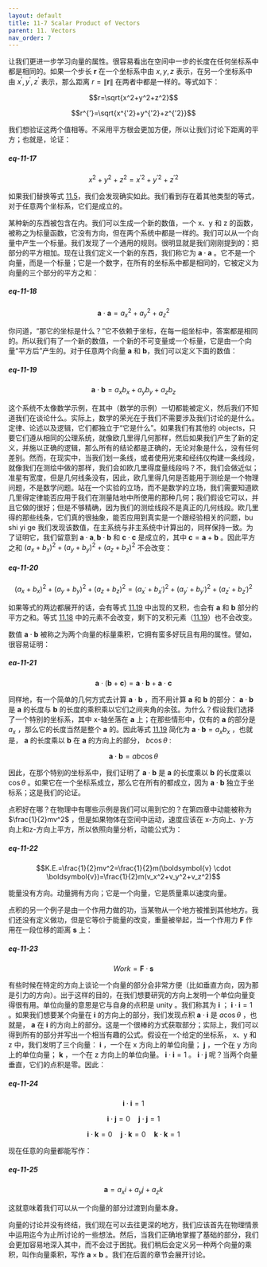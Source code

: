 ```yaml
---
layout: default
title: 11-7 Scalar Product of Vectors
parent: 11. Vectors
nav_order: 7
---
```

让我们更进一步学习向量的属性。很容易看出在空间中一步的长度在任何坐标系中都是相同的。如果一个步长 $\boldsymbol{r}$ 在一个坐标系中由 $x, y, z$ 表示，在另一个坐标系中由 $x^{'}, y^{'}, z^{'}$ 表示，那么距离 $r=\|\boldsymbol{r}\|$ 在两者中都是一样的。等式如下：

$$r=\sqrt{x^2+y^2+z^2}$$

$$r^{'}=\sqrt{x^{'2}+y^{'2}+z^{'2}}$$

我们想验证这两个值相等。不采用平方根会更加方便，所以让我们讨论下距离的平方；也就是，论证：

##### eq-11-17

$$x^2+y^2+z^2=x^{'2}+y^{'2}+z^{'2}$$

如果我们替换等式 [11.5](/notes-of-feynman-lectures-on-physics/volume-1/11-vectors/11-3-rotations.html#eq-11-5)，我们会发现确实如此。我们看到存在着其他类型的等式，对于任意两个坐标系，它们是成立的。

某种新的东西被包含在内。我们可以生成一个新的数值，一个 x、y 和 z 的函数，被称之为标量函数，它没有方向，但在两个系统中都是一样的。我们可以从一个向量中产生一个标量。我们发现了一个通用的规则。很明显就是我们刚刚提到的：把部分的平方相加。现在让我们定义一个新的东西，我们称它为 $\boldsymbol{a} \cdot \boldsymbol{a}$ 。它不是一个向量，而是一个标量；它是一个数字，在所有的坐标系中都是相同的，它被定义为向量的三个部分的平方之和：

##### eq-11-18

$$\boldsymbol{a} \cdot \boldsymbol{a}=a_x^2+a_y^2+a_z^2$$

你问道，“那它的坐标是什么？”它不依赖于坐标，在每一组坐标中，答案都是相同的。所以我们有了一个新的数值，一个新的不可变量或一个标量，它是由一个向量“平方后”产生的。对于任意两个向量 $\boldsymbol{a}$ 和 $\boldsymbol{b}$，我们可以定义下面的数值：

##### eq-11-19

$$\boldsymbol{a} \cdot \boldsymbol{b}=a_xb_x+a_yb_y+a_zb_z$$

这个系统不太像数学示例，在其中（数学的示例）一切都能被定义，然后我们不知道我们在谈论什么。实际上，数学的荣光在于我们不需要涉及我们讨论的是什么。定律、论述以及逻辑，它们都独立于“它是什么”。如果我们有其他的 objects，只要它们遵从相同的公理系统，就像欧几里得几何那样，然后如果我们产生了新的定义，并施以正确的逻辑，那么所有的结论都是正确的，无论对象是什么，没有任何差别。然而，在现实中，当我们划一条线，或者使用光束和经纬仪构建一条线段，就像我们在测绘中做的那样，我们会如欧几里得度量线段吗？不，我们会做近似；准星有宽度，但是几何线条没有，因此，欧几里得几何是否能用于测绘是一个物理问题，不是数学问题。站在一个实验的立场，而不是数学的立场，我们需要知道欧几里得定律能否应用于我们在测量陆地中所使用的那种几何；我们假设它可以，并且它做的很好；但是不够精确，因为我们的测绘线段不是真正的几何线段。欧几里得的那些线条，它们真的很抽象，能否应用到真实是一个跟经验相关的问题，bu shi yi ge
我们发现该数值，在主系统与非主系统中计算出的，同样保持一致。为了证明它，我们留意到 $\boldsymbol{a} \cdot \boldsymbol{a}, \boldsymbol{b} \cdot \boldsymbol{b}$ 和 $\boldsymbol{c} \cdot \boldsymbol{c}$ 是成立的，其中 $\boldsymbol{c}=\boldsymbol{a}+\boldsymbol{b}$ 。因此平方之和 $(a_x+b_x)^2+(a_y+b_y)^2+(a_z+b_z)^2$ 不会改变：

##### eq-11-20

$$(a_x+b_x)^2+(a_y+b_y)^2+(a_z+b_z)^2=(a_{x^{'}}+b_{x^{'}})^2+(a_{y^{'}}+b_{y^{'}})^2+(a_{z^{'}}+b_{z^{'}})^2$$

如果等式的两边都展开的话，会有等式 [11.19](/notes-of-feynman-lectures-on-physics/volume-1/11-vectors/11-7-scalar-product-of-vectors.html#eq-11-19) 中出现的叉积，也会有 $\boldsymbol{a}$ 和 $\boldsymbol{b}$ 部分的平方之和。等式 [11.18](/notes-of-feynman-lectures-on-physics/volume-1/11-vectors/11-7-scalar-product-of-vectors.html#eq-11-18) 中的元素不会改变，剩下的叉积元素（[11.19](/notes-of-feynman-lectures-on-physics/volume-1/11-vectors/11-7-scalar-product-of-vectors.html#eq-11-19)）也不会改变。

数值 $\boldsymbol{a} \cdot \boldsymbol{b}$ 被称之为两个向量的标量乘积，它拥有蛮多好玩且有用的属性。譬如，很容易证明：

##### ea-11-21

$$\boldsymbol{a} \cdot (\boldsymbol{b}+\boldsymbol{c})=\boldsymbol{a} \cdot \boldsymbol{b}+\boldsymbol{a} \cdot \boldsymbol{c}$$

同样地，有一个简单的几何方式去计算 $\boldsymbol{a} \cdot \boldsymbol{b}$ ，而不用计算 $\boldsymbol{a}$ 和 $\boldsymbol{b}$ 的部分： $\boldsymbol{a} \cdot \boldsymbol{b}$ 是 $\boldsymbol{a}$ 的长度与 $\boldsymbol{b}$ 的长度的乘积乘以它们之间夹角的余弦。为什么？假设我们选择了一个特别的坐标系，其中 x-轴坐落在 $\boldsymbol{a}$ 上；在那些情形中，仅有的 $\boldsymbol{a}$ 的部分是 $a_x$ ，那么它的长度当然是整个 $\boldsymbol{a}$ 的。因此等式 [11.19](/notes-of-feynman-lectures-on-physics/volume-1/11-vectors/11-7-scalar-product-of-vectors.html#eq-11-19) 简化为 $\boldsymbol{a} \cdot \boldsymbol{b}=a_xb_x$ ，也就是， $\boldsymbol{a}$ 的长度乘以 $\boldsymbol{b}$ 在 $\boldsymbol{a}$ 的方向上的部分， $b\cos{\theta}$ :

$$\boldsymbol{a} \cdot \boldsymbol{b}=ab\cos{\theta}$$

因此，在那个特别的坐标系中，我们证明了 $\boldsymbol{a} \cdot \boldsymbol{b}$ 是 $\boldsymbol{a}$ 的长度乘以 $\boldsymbol{b}$ 的长度乘以 $\cos{\theta}$ 。如果它在一个坐标系成立，那么它在所有的都成立，因为 $\boldsymbol{a} \cdot \boldsymbol{b}$ 独立于坐标系；这是我们的论证。

点积好在哪？在物理中有哪些示例是我们可以用到它的？在第四章中动能被称为 $\frac{1}{2}mv^2$ ，但是如果物体在空间中运动，速度应该在 x-方向上、y-方向上和z-方向上平方，所以依照向量分析，动能公式为：

##### eq-11-22

$$K.E.=\frac{1}{2}mv^2=\frac{1}{2}m(\boldsymbol{v} \cdot \boldsymbol{v})=\frac{1}{2}m(v_x^2+v_y^2+v_z^2)$$

能量没有方向。动量拥有方向；它是一个向量，它是质量乘以速度向量。

点积的另一个例子是由一个作用力做的功，当某物从一个地方被推到其他地方。我们还没有定义做功，但是它等价于能量的改变，重量被举起，当一个作用力 $\boldsymbol{F}$ 作用在一段位移的距离 $\boldsymbol{s}$ 上：

##### eq-11-23

$$Work=\boldsymbol{F} \cdot \boldsymbol{s}$$

有些时候在特定的方向上谈论一个向量的部分会非常方便（比如垂直方向，因为那是引力的方向）。出于这样的目的，在我们想要研究的方向上发明一个单位向量变得很有用。单位向量的意思是它与自身的点积是 unity 。我们称其为 $\boldsymbol{i}$ ； $\boldsymbol{i} \cdot \boldsymbol{i}=1$ 。如果我们想要某个向量在 $\boldsymbol{i}$ 的方向上的部分，我们发现点积 $\boldsymbol{a} \cdot \boldsymbol{i}$ 是 $a\cos{\theta}$ ，也就是， $\boldsymbol{a}$ 在 $\boldsymbol{i}$ 的方向上的部分。这是一个很棒的方式获取部分；实际上，我们可以得到所有的部分并写出一个相当有趣的公式。假设在一个给定的坐标系， x、y 和 z 中，我们发明了三个向量： $\boldsymbol{i}$ ，一个在 x 方向上的单位向量； $\boldsymbol{j}$ ，一个在 y 方向上的单位向量； $\boldsymbol{k}$ ，一个在 z 方向上的单位向量。 $\boldsymbol{i} \cdot \boldsymbol{i}=1$ 。 $\boldsymbol{i} \cdot \boldsymbol{j}$ 呢？当两个向量垂直，它们的点积是零。因此：

##### eq-11-24

$$\boldsymbol{i} \cdot \boldsymbol{i}=1$$

$$\boldsymbol{i} \cdot \boldsymbol{j}=0 \quad \boldsymbol{j} \cdot \boldsymbol{j}=1$$

$$\boldsymbol{i} \cdot \boldsymbol{k}=0 \quad \boldsymbol{j} \cdot \boldsymbol{k}=0 \quad \boldsymbol{k} \cdot \boldsymbol{k}=1$$

现在任意的向量都能写作：

##### eq-11-25

$$\boldsymbol{a}=a_xi+a_yj+a_zk$$

这就意味着我们可以从一个向量的部分过渡到向量本身。

向量的讨论并没有终结，我们现在可以去往更深的地方，我们应该首先在物理情景中运用迄今为止所讨论的一些想法。然后，当我们正确地掌握了基础的部分，我们会更加容易地深入其中，而不会过于困扰。我们稍后会定义另一种两个向量的乘积，叫作向量乘积，写作 $\boldsymbol{a} \times \boldsymbol{b}$ 。我们在后面的章节会展开讨论。
